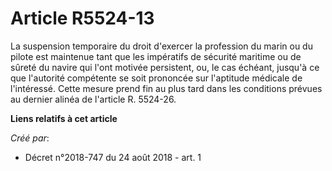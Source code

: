 # Article R5524-13

La suspension temporaire du droit d'exercer la profession du marin ou du pilote est maintenue tant que les impératifs de
sécurité maritime ou de sûreté du navire qui l'ont motivée persistent, ou, le cas échéant, jusqu'à ce que l'autorité
compétente se soit prononcée sur l'aptitude médicale de l'intéressé. Cette mesure prend fin au plus tard dans les conditions
prévues au dernier alinéa de l'article R. 5524-26.

**Liens relatifs à cet article**

_Créé par_:

  - Décret n°2018-747 du 24 août 2018 - art. 1
